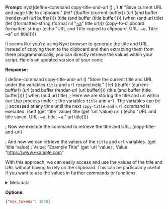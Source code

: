 **Prompt:**
nyxt(define-command copy-title-and-url ()                                         1 ✘ 
   "Save current URL and page title to clipboard."
   (let* ((buffer (current-buffer))
      (url (and buffer (render-url (url buffer))))
      (title (and buffer (title buffer))))
     (when (and url title)
       (let ((formatted-string (format nil "[~a](~a)" title url))) 
         (copy-to-clipboard formatted-string)
         (echo "URL and Title copied to clipboard. URL: ~a, Title: ~a" url title))))) 

It seems like you're using Nyxt browser to generate the title and URL. Instead of copying them to the clipboard and then extracting them from there programmatically, you can directly retrieve the values within your script. Here's an updated version of your code:

**Response:**
 ​

( define-command copy-title-and-url ()
    "Store the current title and URL under the variables `title` and `url` respectively."
    ( let ((buffer (current-buffer))
          (url (and buffer (render-url (url buffer))))
          (title (and buffer (title buffer))))
      ( when (and url title)
        ;; Here we are storing the title and url within our Lisp process under
        ;; the variables `title` and `url`. The variables can be
        ;; accessed at any time until the next `copy-title-and-url` command is executed.
        (setf (get 'title 'value) title
              (get 'url 'value) url )
        (echo "URL and title saved. URL: ~a, title: ~a." url title)))) ​

; Now we execute the command to retrieve the title and URL.
(copy-title-and-url)

; And now we can retrieve the values of the `title` and `url` variables.
(get 'title 'value) ; Value:  "Example Title" 
(get 'url 'value)  ; Value: "https://www.example.com" 

With this approach, we can easily access and use the values of the title and URL without having to rely on the clipboard. This can be particularly useful if you want to use the values in further commands or functions.

<details><summary>Metadata</summary>

- Duration: 3116 ms
- Datetime: 2023-10-12T19:56:42.730136
- Model: gpt-3.5-turbo-instruct

</details>

**Options:**
```json
{"max_tokens": 1000}
```


